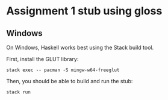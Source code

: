 Assignment 1 stub using gloss
=============================

Windows
-------

On Windows, Haskell works best using the Stack build tool.

First, install the GLUT library:

    stack exec -- pacman -S mingw-w64-freeglut

Then, you should be able to build and run the stub:

    stack run
